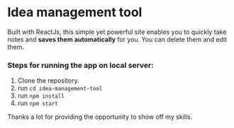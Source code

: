 # Idea management tool

Built with ReactJs, this simple yet powerful site enables you to quickly take notes and **saves them automatically** for you. You can delete them and edit them. 

### Steps for running the app on local server:

1. Clone the repository. 
2. run `cd idea-management-tool`
3. run `npm install`
4. run `npm start`


Thanks a lot for providing the opportunity to show off my skills.
